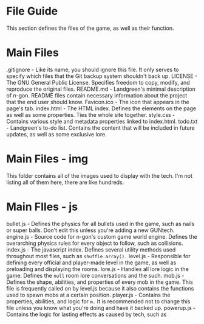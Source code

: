 # File Guide
This section defines the files of the game, as well as their function.

# Main Files
.gitignore - Like its name, you should ignore this file. It only serves to specify which files that the Git backup system shouldn't back up.
LICENSE - The GNU General Public License. Specifies freedom to copy, modify, and reproduce the original files.
README.md - Landgreen's minimal description of n-gon. README files contain necessary information about the project that the end user should know.
Favicon.ico - The icon that appears in the page's tab.
index.html - The HTML index. Defines the elements on the page as well as some properties. Ties the whole site together. 
style.css - Contains various style and metadata properties linked to index.html.
todo.txt - Landgreen's to-do list. Contains the content that will be included in future updates, as well as some exclusive lore.
# Main Files - img
This folder contains all of the images used to display with the tech. I'm not listing all of them here, there are like hundreds.
# Main FIles - js
bullet.js - Defines the physics for all bullets used in the game, such as nails or super balls. Don't edit this unless you're adding a new GUNtech.
engine.js - Source code for n-gon's custom game world engine. Defines the overarching physics rules for every object to follow, such as collisions.
index.js - The javascript index. Defines several utility methods used throughout most files, such as `shuffle.array().`
level.js - Responsible for defining every official and player-made level in the game, as well as preloading and displaying the rooms.
lore.js - Handles all lore logic in the game. Defines the `null` room lore conversations and the such.
mob.js - Defines the shape, abilities, and properties of every mob in the game. This file is frequently called on by level.js because it also contains the functions used to spawn mobs at a certain position.
player.js - Contains the properties, abilities, and logic for `m.` It is recommended not to change this file unless you know what you're doing and have it backed up.
powerup.js - Contains the logic for lasting effects as caused by tech, such as 
